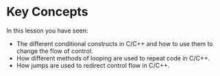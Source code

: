 # Key Concepts

In this lesson you have seen:

- The different conditional constructs in C/C++ and how to use them to change the flow of control.
- How different methods of looping are used to repeat code in C/C++.
- How jumps are used to redirect control flow in C/C++.
